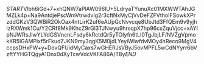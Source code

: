 $START$Vlbh6iGd+7+xhQNW7aPlAW096lU+5LdryaTYunuXc01MXWWTAhJGMZLk4p+Na9AntdjePscWmVtrwdvlg2r3cftNxMyCjVvDeFZFVthoIFSowkXPrzddGKzV3QWBiR2OkOax4ntLirK2uf6eAUpGcNvvcqe8UbJtd3FfQEm9v9yjhlzRXWmk1Cu/Y2CRf8Mk9KhcZ9rGl3TJNwyu9hrsqpX7hp96cxZquVjcc+xAYlpNJWRsJlwYLYdGSVncnLFsdy6kRctdQr5yTOIyfn6tLl0TgJbjLF/NVZgVpmokKR5lGAMPixf5rFkudZJKN9my3qgK5M0jdLYeyiWlwfdvMOy4hReco9MgV4ccpsDHxPW+y+DovQFUidMyCaxs7wGHERJsVByJ5ovMPFL5wCdNYyrr6bVzftYYHGTQgyA1Dnx0dXyTcwVdcVKFA86A/T8y$END$